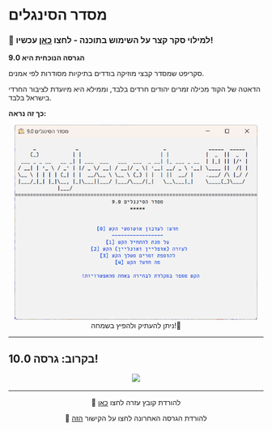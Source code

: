 # מסדר הסינגלים

### **🫵 למילוי סקר קצר על השימוש בתוכנה - לחצו [כאן](https://forms.gle/DSEs8QAJDns6EJRa6) עכשיו!**



**הגרסה הנוכחית היא 9.0**

סקריפט שמסדר קבצי מוזיקה בודדים בתיקיות מסודרות לפי אמנים.

הדאטה של הקוד מכילה זמרים יהודים חרדים בלבד, וממילא היא מיועדת לציבור החרדי בישראל בלבד.


**כך זה נראה:**
<div id="header" align="center">
  <img src="https://github.com/NHLOCAL/Singles-Sorter/blob/main/versions.data/program-screen.png?raw=true" width="480"/>

</div>
<div id="header" align="center">
 ניתן להעתיק ולהפיץ בשמחה!🤩
</div>
 
---

## בקרוב: גרסה 10.0!
<div id="header" align="center">
  <img src="https://user-images.githubusercontent.com/95597943/201238743-0086c55f-8f4b-4043-80ea-9d15a90ed897.png?raw=true" width="600"/>


---

</div>
<div id="header" align="center">

  📄 להורדת קובץ עזרה לחצו [כאן](https://github.com/NHLOCAL/Singles-Sorter/raw/main/הוראות%20שימוש%20במסדר%20הסינגלים.pdf)

</div>

</div>
<div id="header" align="center">

📣 להורדת הגרסה האחרונה לחצו על הקישור [הזה](https://github.com/NHLOCAL/Singles-Sorter/releases)
</div>
